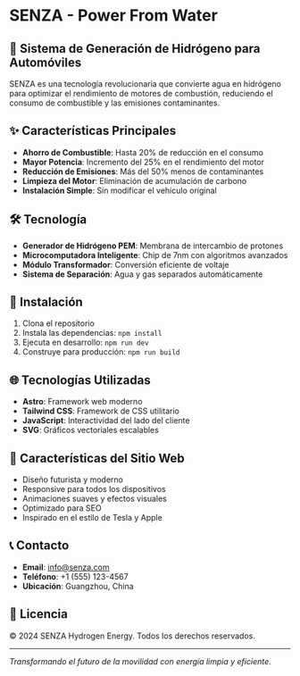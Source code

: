 # SENZA - Power From Water

## 🚗 Sistema de Generación de Hidrógeno para Automóviles

SENZA es una tecnología revolucionaria que convierte agua en hidrógeno para optimizar el rendimiento de motores de combustión, reduciendo el consumo de combustible y las emisiones contaminantes.

## ✨ Características Principales

- **Ahorro de Combustible**: Hasta 20% de reducción en el consumo
- **Mayor Potencia**: Incremento del 25% en el rendimiento del motor
- **Reducción de Emisiones**: Más del 50% menos de contaminantes
- **Limpieza del Motor**: Eliminación de acumulación de carbono
- **Instalación Simple**: Sin modificar el vehículo original

## 🛠️ Tecnología

- **Generador de Hidrógeno PEM**: Membrana de intercambio de protones
- **Microcomputadora Inteligente**: Chip de 7nm con algoritmos avanzados
- **Módulo Transformador**: Conversión eficiente de voltaje
- **Sistema de Separación**: Agua y gas separados automáticamente

## 🚀 Instalación

1. Clona el repositorio
2. Instala las dependencias: `npm install`
3. Ejecuta en desarrollo: `npm run dev`
4. Construye para producción: `npm run build`

## 🌐 Tecnologías Utilizadas

- **Astro**: Framework web moderno
- **Tailwind CSS**: Framework de CSS utilitario
- **JavaScript**: Interactividad del lado del cliente
- **SVG**: Gráficos vectoriales escalables

## 📱 Características del Sitio Web

- Diseño futurista y moderno
- Responsive para todos los dispositivos
- Animaciones suaves y efectos visuales
- Optimizado para SEO
- Inspirado en el estilo de Tesla y Apple

## 📞 Contacto

- **Email**: info@senza.com
- **Teléfono**: +1 (555) 123-4567
- **Ubicación**: Guangzhou, China

## 📄 Licencia

© 2024 SENZA Hydrogen Energy. Todos los derechos reservados.

---

*Transformando el futuro de la movilidad con energía limpia y eficiente.*
